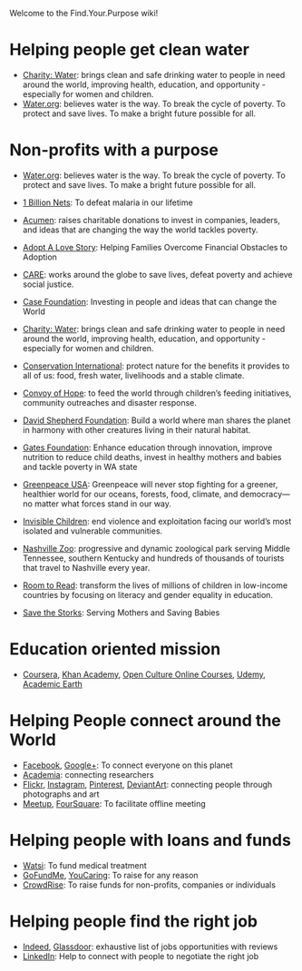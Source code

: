 Welcome to the Find.Your.Purpose wiki!

# Helping people get clean water

* [Charity: Water](https://www.charitywater.org/): brings clean and safe drinking water to people in need around the world, improving health, education, and opportunity - especially for women and children.
* [Water.org](Water.org): believes water is the way. To break the cycle of poverty. To protect and save lives. To make a bright future possible for all.

# Non-profits with a purpose

* [Water.org](Water.org): believes water is the way. To break the cycle of poverty. To protect and save lives. To make a bright future possible for all.

* [1 Billion Nets](http://1billionnets.org/): To  defeat malaria in our lifetime

* [Acumen](acumen.org): raises charitable donations to invest in companies, leaders, and ideas that are changing the way the world tackles poverty.

* [Adopt A Love Story](https://www.adoptalovestory.com/): Helping Families Overcome Financial Obstacles to Adoption

* [CARE](care.org): works around the globe to save lives, defeat poverty and achieve social justice.

* [Case Foundation](https://casefoundation.org/): Investing in people and ideas that can change the World

* [Charity: Water](https://www.charitywater.org/): brings clean and safe drinking water to people in need around the world, improving health, education, and opportunity - especially for women and children.

* [Conservation International](http://www.conservation.org/): protect nature for the benefits it provides to all of us: food, fresh water, livelihoods and a stable climate.

* [Convoy of Hope](https://www.convoyofhope.org/): to feed the world through children’s feeding initiatives, community outreaches and disaster response.

* [David Shepherd Foundation](https://davidshepherd.org/): Build a world where man shares the planet in harmony with other creatures living in their natural habitat.

* [Gates Foundation](http://www.gatesfoundation.org/): Enhance education through innovation, improve nutrition to reduce child deaths, invest in healthy mothers and babies and tackle poverty in WA state

* [Greenpeace USA](http://www.greenpeace.org/usa/): Greenpeace will never stop fighting for a greener, healthier world for our oceans, forests, food, climate, and democracy—no matter what forces stand in our way.

* [Invisible Children](http://invisiblechildren.com/): end violence and exploitation facing our world’s most isolated and vulnerable communities.

* [Nashville Zoo](https://www.nashvillezoo.org/): progressive and dynamic zoological park serving Middle Tennessee, southern Kentucky and hundreds of thousands of tourists that travel to Nashville every year.


* [Room to Read](https://www.roomtoread.org/): transform the lives of millions of children in low-income countries by focusing on literacy and gender equality in education. 

* [Save the Storks](https://savethestorks.com/): Serving Mothers and Saving Babies

# Education oriented mission

* [Coursera](https://www.coursera.org/), [Khan Academy](https://www.khanacademy.org/), [Open Culture Online Courses](http://www.openculture.com/freeonlinecourses), [Udemy](https://www.udemy.com/), [Academic Earth](http://academicearth.org/) 

# Helping People connect around the World

* [Facebook](facebook.com), [Google+](https://plus.google.com/): To connect everyone on this planet
* [Academia](academia.edu): connecting researchers
* [Flickr](https://www.flickr.com/), [Instagram](http://instagram.com/), [Pinterest](https://en.wikipedia.org/wiki/Pinterest), [DeviantArt](http://www.deviantart.com/): connecting people through photographs and art
* [Meetup](http://meetup.com/), [FourSquare](foursqure.com): To facilitate offline meeting

# Helping people with loans and funds

* [Watsi](https://watsi.org/): To fund medical treatment 
* [GoFundMe](https://www.gofundme.com/), [YouCaring](https://www.youcaring.com/): To raise for any reason
* [CrowdRise](https://www.crowdrise.com/): To raise funds for non-profits, companies or individuals

# Helping people find the right job

* [Indeed](https://www.indeed.com), [Glassdoor](https://www.glassdoor.com): exhaustive list of jobs opportunities with reviews
* [LinkedIn](https://www.linkedin.com/): Help to connect with people to negotiate the right job


